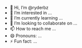 - 👋 Hi, I’m @ryderbz
- 👀 I’m interested in ...
- 🌱 I’m currently learning ...
- 💞️ I’m looking to collaborate on ...
- 📫 How to reach me ...
- 😄 Pronouns: ...
- ⚡ Fun fact: ...

<!---
ryderbz/ryderbz is a ✨ special ✨ repository because its `README.md` (this file) appears on your GitHub profile.
You can click the Preview link to take a look at your changes.
--->
